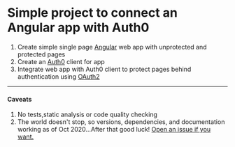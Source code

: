 # Simple project to connect an Angular app with Auth0

1. Create simple single page [Angular](https://angular.io/) web app with unprotected and protected pages
2. Create an [Auth0](https://auth0.com) client for app
3. Integrate web app with Auth0 client to protect pages behind authentication using [OAuth2](https://oauth.net/2/)

_________________

#### Caveats

1. No tests,static analysis or code quality checking
2. The world doesn't stop, so versions, dependencies, and documentation working as of Oct 2020...After that good luck! [Open an issue if you want.](https://github.com/dominicfarr/angular-auth0/issues)
